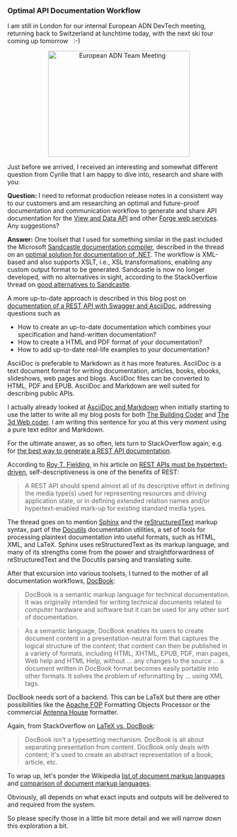 <head>
<title>The 3D Web Coder</title>
<meta http-equiv="Content-Type" content="text/html; charset=utf-8"/>
<link rel="stylesheet" type="text/css" href="3dwc.css"/>
<script src="run_prettify.js" type="text/javascript"></script>
<!--
<script src="https://google-code-prettify.googlecode.com/svn/loader/run_prettify.js" type="text/javascript"></script>
-->
</head>

<!---

Optimal API Documentation Workflow #3dwebcoder #revitapi #3dweb @adskForge #markdown #asciidoc #DocBook #adsk

I am still in London for our internal European ADN DevTech meeting, returning back to Switzerland at lunchtime today, with the next ski tour coming up tomorrow &nbsp; :-) &nbsp;
Just before we arrived, I received an interesting and somewhat different question from Cyrille that I am happy to dive into, research and share with you
&ndash; I need to reformat production release notes in a consistent way to our customers and am researching an optimal and future-proof documentation and communication workflow to generate and share API documentation for the View and Data API and other web services. Any suggestions? ...

-->


### Optimal API Documentation Workflow

I am still in London for our internal European ADN DevTech meeting, returning back to Switzerland at lunchtime today, with the next ski tour coming up tomorrow &nbsp; :-)

<center>
<a data-flickr-embed="true"  href="https://www.flickr.com/photos/jeremytammik/albums/72157663346443223" title="European ADN Team Meeting"><img src="https://farm2.staticflickr.com/1544/25349932560_c97148600b_n.jpg" width="320" height="240" alt="European ADN Team Meeting"></a><script async src="//embedr.flickr.com/assets/client-code.js" charset="utf-8"></script>
</center>

Just before we arrived, I received an interesting and somewhat different question from Cyrille that I am happy to dive into, research and share with you:

**Question:** I need to reformat production release notes in a consistent way to our customers and am researching an optimal and future-proof documentation and communication workflow to generate and share API documentation for
the [View and Data API](https://developer.autodesk.com/api/view-and-data-api) and
other [Forge web services](https://developer.autodesk.com).
Any suggestions?

**Answer:** One toolset that I used for something similar in the past included the Microsoft [Sandcastle documentation compiler](https://sandcastle.codeplex.com), described in the thread on
an [optimal solution for documentation of .NET](https://social.msdn.microsoft.com/Forums/en-US/132104fc-c875-4a75-9862-19d7d53a5e87/optimal-solution-for-documentation).
The workflow is XML-based and also supports XSLT, i.e., XSL transformations, enabling any custom output format to be generated.
Sandcastle is now no longer developed, with no alternatives in sight, according to the StackOverflow thread
on [good alternatives to Sandcastle](http://stackoverflow.com/questions/8866598/good-alternatives-to-sandcastle-to-generate-msdn-style-documentation).

A more up-to-date approach is described in this blog post
on [documentation of a REST API with Swagger and AsciiDoc](http://www.robwin.eu/documentation-of-a-rest-api-with-swagger-and-asciidoc), addressing questions such as

- How to create an up-to-date documentation which combines your specification and hand-written documentation?
- How to create a HTML and PDF format of your documentation?
- How to add up-to-date real-life examples to your documentation?

AsciiDoc is preferable to Markdown as it has more features. AsciiDoc is a text document format for writing documentation, articles, books, ebooks, slideshows, web pages and blogs. AsciiDoc files can be converted to HTML, PDF and EPUB. AsciiDoc and Markdown are well suited for describing public APIs.

I actually already looked at [AsciiDoc and Markdown](http://the3dwebcoder.typepad.com/blog/2015/08/hackergarten-chromium-and-markdown.html#4) when
initially starting to use the latter to write all my blog posts for both [The Building Coder](http://thebuildingcoder.typepad.com) and [The 3d Web coder](http://the3dwebcoder.typepad.com). I am writing this sentence for you at this very moment using a pure text editor and Markdown.

For the ultimate answer, as so often, lets turn to StackOverflow again, e.g.
for [the best way to generate a REST API documentation](http://stackoverflow.com/questions/3937052/whats-the-best-way-to-generate-a-rest-apis-documentation).

According to [Roy T. Fielding](http://roy.gbiv.com/untangled/about), in his article on [REST APIs must be hypertext-driven](http://roy.gbiv.com/untangled/2008/rest-apis-must-be-hypertext-driven), self-descriptiveness is one of the benefits of REST:

> A REST API should spend almost all of its descriptive effort in defining the media type(s) used for representing resources and driving application state, or in defining extended relation names and/or hypertext-enabled mark-up for existing standard media types.

The thread goes on to mention [Sphinx](http://www.sphinx-doc.org) and the [reStructuredText](http://docutils.sourceforge.net/rst.html) markup syntax, part of the [Docutils](http://docutils.sourceforge.net/index.html) documentation utilities, a set of tools for processing plaintext documentation into useful formats, such as HTML, XML, and LaTeX.
Sphinx uses reStructuredText as its markup language, and many of its strengths come from the power and straightforwardness of reStructuredText and the Docutils parsing and translating suite.

After that excursion into various toolsets, I turned to the mother of all documentation workflows, [DocBook](https://en.wikipedia.org/wiki/DocBook):

> DocBook is a semantic markup language for technical documentation. It was originally intended for writing technical documents related to computer hardware and software but it can be used for any other sort of documentation.

> As a semantic language, DocBook enables its users to create document content in a presentation-neutral form that captures the logical structure of the content; that content can then be published in a variety of formats, including HTML, XHTML, EPUB, PDF, man pages, Web help and HTML Help, without ... any changes to the source ... a document written in DocBook format becomes easily portable into other formats. It solves the problem of reformatting by ... using XML tags.

DocBook needs sort of a backend.
This can be LaTeX but there are other possibilities like
the [Apache FOP](https://en.wikipedia.org/wiki/Formatting_Objects_Processor) Formatting Objects Processor or
the commercial [Antenna House](https://www.antennahouse.com) formatter.

Again, from StackOverflow
on [LaTeX vs. DocBook](http://stackoverflow.com/questions/796201/latex-vs-docbook):

> DocBook isn't a typesetting mechanism. DocBook is all about separating presentation from content. DocBook only deals with content; it's used to create an abstract representation of a book, article, etc.

To wrap up, let's ponder
the Wikipedia [list of document markup languages](https://en.wikipedia.org/wiki/List_of_document_markup_languages)
and [comparison of document markup languages](https://en.wikipedia.org/wiki/Comparison_of_document_markup_languages).

Obviously, all depends on what exact inputs and outputs will be delivered to and required from the system.

So please specify those in a little bit more detail and we will narrow down this exploration a bit.
